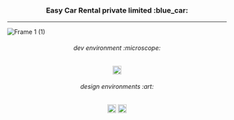 <h3 align="center">
Easy Car Rental private limited :blue_car:
</h3>

***

![Frame 1 (1)](https://user-images.githubusercontent.com/86073690/183243880-b05a000e-83ec-4bad-b8c1-7ef9d8256884.jpg)

<h6 align="center">
dev environment :microscope:
</h6>

<div align="center">
  <img height="20" src = "https://img.shields.io/badge/Intellij idea-white.svg?">
</div>

<h6 align="center">
design environments :art:
</h6>

<div align="center">
  <img height="20" src = "https://img.shields.io/badge/Adobe Photoshop-white.svg?">
  <img height="20" src = "https://img.shields.io/badge/Figma-white.svg?">
</div>
